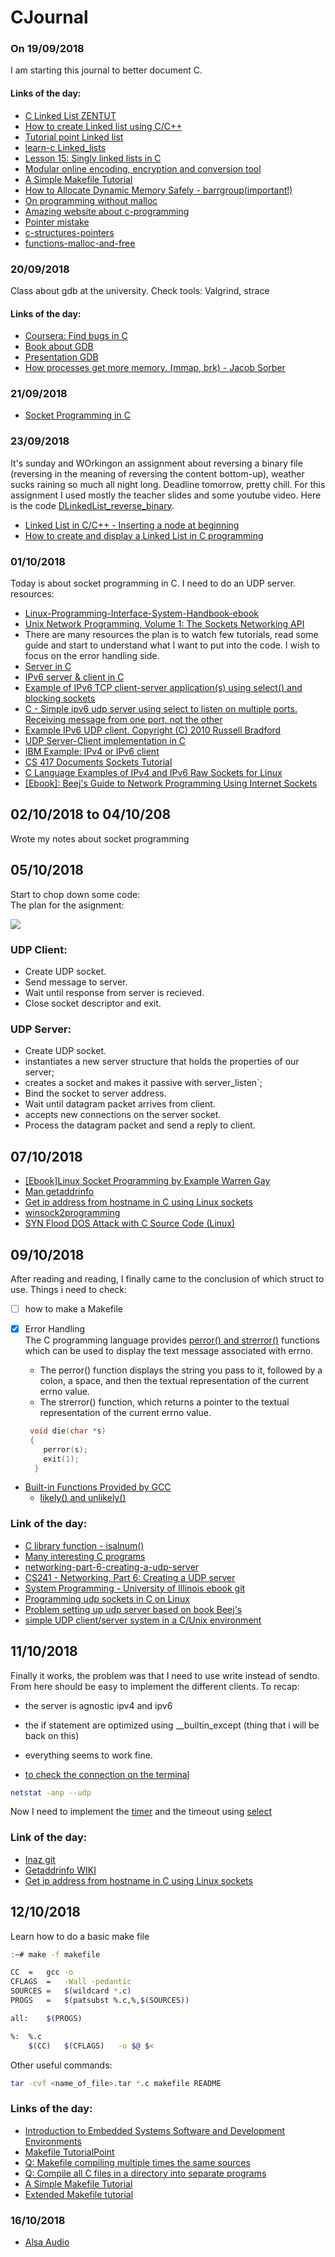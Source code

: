 # CJournal

### On 19/09/2018
I am starting this journal to better document C. 


#### Links of the day:
- [C Linked List ZENTUT](http://www.zentut.com/c-tutorial/c-linked-list/)
- [How to create Linked list using C/C++](https://www.codeproject.com/articles/24684/how-to-create-linked-list-using-c-c)
- [Tutorial point Linked list](https://www.tutorialspoint.com/data_structures_algorithms/linked_list_program_in_c.htm)
- [learn-c Linked_lists](https://www.learn-c.org/en/Linked_lists)
- [Lesson 15: Singly linked lists in C](https://www.cprogramming.com/tutorial/c/lesson15.html)
- [Modular online encoding, encryption and conversion tool](https://cryptii.com/)
- [A Simple Makefile Tutorial](http://www.cs.colby.edu/maxwell/courses/tutorials/maketutor/)
- [How to Allocate Dynamic Memory Safely - barrgroup(important!)](https://barrgroup.com/Embedded-Systems/How-To/Malloc-Free-Dynamic-Memory-Allocation)
- [On programming without malloc](https://news.ycombinator.com/item?id=6848415)
- [Amazing website about c-programming](https://overiq.com/c-programming/101/pointer-arithmetic-in-c/)
- [Pointer mistake](http://www.c4learn.com/c-programming/c-mistakes/pointer/)
- [c-structures-pointers](https://www.programiz.com/c-programming/c-structures-pointers)
- [functions-malloc-and-free](https://www.codingunit.com/c-tutorial-the-functions-malloc-and-free)


### 20/09/2018
Class about gdb at the university.
Check tools: Valgrind, strace

#### Links of the day:
- [Coursera: Find bugs in C](https://www.coursera.org/learn/writing-running-fixing-code/lecture/fwpDK/testing-means-finding-bugs)
- [Book about GDB](https://www.eecs.umich.edu/courses/eecs373/readings/Debugger.pdf)
- [Presentation GDB](https://www.cs.umd.edu/~srhuang/teaching/cmsc212/gdb-tutorial-handout.pdf)
- [How processes get more memory. (mmap, brk) - Jacob Sorber](https://www.youtube.com/watch?v=XV5sRaSVtXQ)


### 21/09/2018
- [Socket Programming in C](https://www.youtube.com/watch?v=LtXEMwSG5-8)

### 23/09/2018
It's sunday and WOrkingon an assignment about reversing a binary file (reversing in the meaning of reversing the content bottom-up), weather sucks raining so much all night long. Deadline tomorrow, pretty chill. For this assignment I used mostly the teacher slides and some youtube video. Here is the code [DLinkedList_reverse_binary](https://github.com/H3xHunter/CJournal/blob/master/DLinkedList_reverse_binary.md).

- [Linked List in C/C++ - Inserting a node at beginning](https://www.youtube.com/watch?v=cAZ8CyDY56s)
- [How to create and display a Linked List in C programming](https://www.youtube.com/watch?v=7Fz7JSvlr9g)

### 01/10/2018
Today is about socket programming in C. I need to do an UDP server. 
resources:
- [Linux-Programming-Interface-System-Handbook-ebook](https://www.amazon.com/Linux-Programming-Interface-System-Handbook-ebook/dp/B004OEJMZM/ref=as_li_ss_tl?ie=UTF8&linkCode=sl1&tag=opstips-20&linkId=19444b8906dbc0f906292a0d5ac47c3c)
- [Unix Network Programming, Volume 1: The Sockets Networking API](https://www.amazon.com/Unix-Network-Programming-Sockets-Networking/dp/0131411551/ref=as_li_ss_tl?ie=UTF8&linkCode=sl1&tag=opstips-20&linkId=b66c8bf01751dc394b6842030c4e3326)
- There  are many resources the plan is to watch few tutorials, read some guide and start to understand what I want to put into the code. I wish to focus on the error handling side. 
- [Server in C](https://ops.tips/blog/a-tcp-server-in-c/#the-overview)
- [IPv6 server & client in C ](https://gist.github.com/inaz2/0e77c276a834ad8e3131)
- [Example of IPv6 TCP client-server application(s) using select() and blocking sockets ](https://gist.github.com/jirihnidek/9c256703a60eb077b6a6)
- [C - Simple ipv6 udp server using select to listen on multiple ports. Receiving message from one port, not the other](https://stackoverflow.com/questions/15260879/c-simple-ipv6-udp-server-using-select-to-listen-on-multiple-ports-receiving-m)
- [Example IPv6 UDP client. Copyright (C) 2010 Russell Bradford](http://people.bath.ac.uk/masrjb/AOCN/uclient6.c)
- [UDP Server-Client implementation in C](https://www.geeksforgeeks.org/udp-server-client-implementation-c/)
- [IBM Example: IPv4 or IPv6 client ](https://www.ibm.com/support/knowledgecenter/ssw_ibm_i_72/rzab6/xip6client.htm)
- [CS 417 Documents Sockets Tutorial](https://www.cs.rutgers.edu/~pxk/417/notes/sockets/udp.html)
- [C Language Examples of IPv4 and IPv6 Raw Sockets for Linux](http://www.pdbuchan.com/rawsock/rawsock.html)
- [[Ebook]: Beej's Guide to Network Programming Using Internet Sockets](https://beej.us/guide/bgnet/pdf/bgnet_A4_2.pdf)


## 02/10/2018 to 04/10/208
Wrote my notes about socket programming 

## 05/10/2018
Start to chop down some code: 
</br>
The plan for the asignment: 

![](https://www.tenouk.com/Module39_files/image008.png)

### UDP Client:</br>
- Create UDP socket.
- Send message to server.
- Wait until response from server is recieved.
- Close socket descriptor and exit.

### UDP Server:</br>
- Create UDP socket.
- instantiates a new server structure that holds the properties of our server;
- creates a socket and makes it passive with server_listen`;
- Bind the socket to server address.
- Wait until datagram packet arrives from client.
- accepts new connections on the server socket.
- Process the datagram packet and send a reply to client.
    

## 07/10/2018 
- [[Ebook]Linux Socket Programming by Example Warren Gay](http://alas.matf.bg.ac.rs/manuals/lspe/0789722410)
- [Man getaddrinfo](http://man7.org/linux/man-pages/man3/getaddrinfo.3.html)
- [Get ip address from hostname in C using Linux sockets](https://www.binarytides.com/hostname-to-ip-address-c-sockets-linux/)
- [winsock2programming](https://www.winsocketdotnetworkprogramming.com/winsock2programming/winsock2advancedInternet3a.html)
- [SYN Flood DOS Attack with C Source Code (Linux)](https://www.binarytides.com/syn-flood-dos-attack/)

## 09/10/2018
After reading and reading, I finally came to the conclusion of which struct to use. Things i need to check:
- [ ] how to make a Makefile
- [x] Error Handling </br>
The C programming language provides [perror() and strerror()](https://www.studytonight.com/c/error-handling-in-c.php) functions which can be used to display the text message associated with errno.
    -  The perror() function displays the string you pass to it, followed by a colon, a space, and then the textual representation of the current errno value.
    - The strerror() function, which returns a pointer to the textual representation of the current errno value.
    
    ```C
     void die(char *s)
     {
        perror(s);
        exit(1);
      }
    ```
- [Built-in Functions Provided by GCC](https://gcc.gnu.org/onlinedocs/gcc/Other-Builtins.html)
  - [likely() and unlikely()](https://kernelnewbies.org/FAQ/LikelyUnlikely)
  
### Link of the day:
- [C library function - isalnum()](https://www.tutorialspoint.com/c_standard_library/c_function_isalnum.htm)
- [Many interesting C programs](https://www.codingunit.com/c-tutorial-error-handling-exception-handling)
- [networking-part-6-creating-a-udp-server](http://cs241.cs.illinois.edu/wikibook/networking-part-6-creating-a-udp-server.html)
- [CS241 - Networking, Part 6: Creating a UDP server ](https://github.com/angrave/SystemProgramming/wiki/Networking%2C-Part-6%3A-Creating-a-UDP-server)
- [System Programming - University of Illinois ebook git](https://github.com/angrave/SystemProgramming/wiki)
- [Programming udp sockets in C on Linux](https://www.binarytides.com/programming-udp-sockets-c-linux/)
- [Problem setting up udp server based on book  Beej's](https://stackoverflow.com/questions/11476391/problems-while-setting-up-a-simple-udp-server)
- [simple UDP client/server system in a C/Unix environment](https://www.abc.se/%7Em6695/udp.html)

## 11/10/2018
Finally it works, the problem was that I need to use write instead of sendto. From here should be easy to implement the different clients. 
To recap: 
- the server is agnostic ipv4 and ipv6
- the if statement are optimized using __builtin_except  (thing that i will be back on this)
- everything seems to work fine.

- [to check the connection on the terminal](https://www.linuxquestions.org/questions/linux-newbie-8/how-to-check-all-open-tcp-connections-790895/)
```Bash
netstat -anp --udp
```
Now I need to implement the [timer](https://linux.die.net/man/3/clock_gettime) and the timeout using [select](http://man7.org/linux/man-pages/man2/select.2.html)

### Link of the day:
- [Inaz git](https://gist.github.com/inaz2/0e77c276a834ad8e3131)
- [Getaddrinfo WIKI](https://en.wikipedia.org/wiki/Getaddrinfo)
- [Get ip address from hostname in C using Linux sockets](https://www.binarytides.com/hostname-to-ip-address-c-sockets-linux/)

## 12/10/2018
Learn how to do a basic make file
``` Bash
:~# make -f makefile
```
```Bash
CC  =   gcc -o
CFLAGS  =   -Wall -pedantic
SOURCES =   $(wildcard *.c)
PROGS   =   $(patsubst %.c,%,$(SOURCES))

all:	$(PROGS)

%:	%.c
	$(CC)   $(CFLAGS)   -o $@ $<
```

Other useful commands:

``` Bash
tar -cvf <name_of_file>.tar *.c makefile README 
```
### Links of the day: 
- [Introduction to Embedded Systems Software and Development Environments](https://www.coursera.org/learn/introduction-embedded-systems#syllabus)
- [Makefile TutorialPoint](https://www.tutorialspoint.com/makefile/makefile_quick_guide.htm)
- [Q: Makefile compiling multiple times the same sources](https://stackoverflow.com/questions/4111494/makefile-compiling-multiple-times-the-same-sources)
- [Q: Compile all C files in a directory into separate programs](https://stackoverflow.com/questions/2706064/compile-all-c-files-in-a-directory-into-separate-programs)
- [A Simple Makefile Tutorial](http://www.cs.colby.edu/maxwell/courses/tutorials/maketutor/)
- [Extended Makefile tutorial](https://www.codeproject.com/Articles/31488/Makefiles-in-Linux-An-Overview)

### 16/10/2018
- [Alsa Audio](http://www.equalarea.com/paul/alsa-audio.html)

